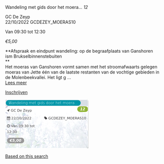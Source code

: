 Wandeling met gids door het moera... *12*

GC De Zeyp  
22/10/2022 GCDEZEY\_MOERAS10  

Van 09:30 tot 12:30

*€5,00*

  

  

**Afspraak en eindpunt wandeling: op de begraafplaats van Ganshoren  
ism Brukselbinnenstebuiten  
**  
Het moeras van Ganshoren vormt samen met het stroomafwaarts gelegen moeras van Jette één van de laatste restanten van de vochtige gebieden in de Molenbeekvallei. Het ligt g ...  
[Lees meer](https://tickets.vgc.be/activity/subscribe/GCDEZEY_MOERAS10)

[Inschrijven](https://tickets.vgc.be/activity/subscribe/GCDEZEY_MOERAS10)

![](80235.png)

[Based on this search](https://tickets.vgc.be/activity/index?&vrijeplaatsen=1&Age%5B%5D=4%2C6&entity=276)